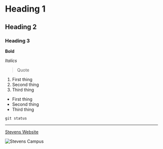 # Heading 1
## Heading 2
### Heading 3

**Bold**

_Italics_
> Quote
1. First thing
2. Second thing
3. Third thing
+ First thing
+ Second thing
+ Third thing

`git status`

---
[Stevens Website](https://www.stevens.edu/)

![Stevens Campus](https://www.stevens.edu/_next/image?url=https%3A%2F%2Fimages.ctfassets.net%2Fmviowpldu823%2Fddac2e3249f91404d97ccc57a42e468a%2F09bf619b68c6041d99d66541b3d33e94%2FAerial-281_0003-Enhanced.jpg%3Fw%3D2400%26h%3D1350%26f%3Dcenter%26q%3D80%26fit%3Dfill&w=2400&q=80)
